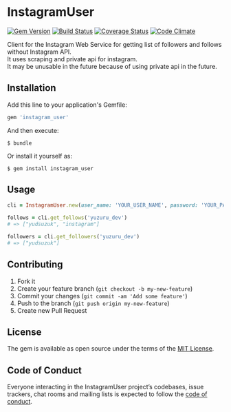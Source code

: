 # InstagramUser

[![Gem Version](https://img.shields.io/gem/v/instagram_user.svg?style=flat)](http://badge.fury.io/rb/instagram_user)
[![Build Status](https://img.shields.io/travis/YuzuruS/instagram_user.svg?style=flat)](https://travis-ci.org/YuzuruS/instagram_user)
[![Coverage Status](https://img.shields.io/coveralls/YuzuruS/instagram_user.svg?style=flat)](https://coveralls.io/r/YuzuruS/instagram_user?branch=master)
[![Code Climate](https://img.shields.io/codeclimate/github/YuzuruS/instagram_user.svg?style=flat)](https://codeclimate.com/github/YuzuruS/instagram_user)

Client for the Instagram Web Service for getting list of followers and follows without Instagram API.  
It uses scraping and private api for instagram.  
It may be unusable in the future because of using private api in the future.

## Installation

Add this line to your application's Gemfile:

```ruby
gem 'instagram_user'
```

And then execute:

    $ bundle

Or install it yourself as:

    $ gem install instagram_user

## Usage

```ruby
cli = InstagramUser.new(user_name: 'YOUR_USER_NAME', password: 'YOUR_PASSWORD')

follows = cli.get_follows('yuzuru_dev')
# => ["yudsuzuk", "instagram"]

followers = cli.get_followers('yuzuru_dev')
# => ["yudsuzuk"]
```

## Contributing

1. Fork it
2. Create your feature branch (`git checkout -b my-new-feature`)
3. Commit your changes (`git commit -am 'Add some feature'`)
4. Push to the branch (`git push origin my-new-feature`)
5. Create new Pull Request

## License

The gem is available as open source under the terms of the [MIT License](http://opensource.org/licenses/MIT).

## Code of Conduct

Everyone interacting in the InstagramUser project’s codebases, issue trackers, chat rooms and mailing lists is expected to follow the [code of conduct](https://github.com/YuzuruS/instagram_user/blob/master/CODE_OF_CONDUCT.md).
